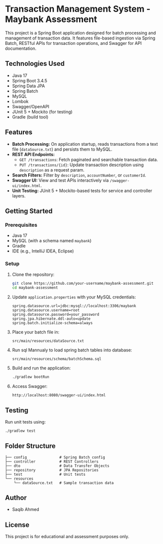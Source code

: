# Transaction Management System - Maybank Assessment

This project is a Spring Boot application designed for batch processing and management of transaction data. It features file-based ingestion via Spring Batch, RESTful APIs for transaction operations, and Swagger for API documentation.

## Technologies Used

- Java 17
- Spring Boot 3.4.5
- Spring Data JPA
- Spring Batch
- MySQL
- Lombok
- Swagger/OpenAPI
- JUnit 5 + Mockito (for testing)
- Gradle (build tool)

## Features

- **Batch Processing:** On application startup, reads transactions from a text file (`dataSource.txt`) and persists them to MySQL.
- **REST API Endpoints:**
  - `GET /transactions`: Fetch paginated and searchable transaction data.
  - `PUT /transactions/{id}`: Update transaction description using `description` as a request param.
- **Search Filters:** Filter by `description`, `accountNumber`, or `customerId`.
- **Swagger UI:** View and test APIs interactively via `/swagger-ui/index.html`.
- **Unit Testing:** JUnit 5 + Mockito-based tests for service and controller layers.

## Getting Started

### Prerequisites

- Java 17
- MySQL (with a schema named `maybank`)
- Gradle
- IDE (e.g., IntelliJ IDEA, Eclipse)

### Setup

1. Clone the repository:
   ```bash
   git clone https://github.com/your-username/maybank-assessment.git
   cd maybank-assessment
   ```

2. Update `application.properties` with your MySQL credentials:
   ```properties
   spring.datasource.url=jdbc:mysql://localhost:3306/maybank
   spring.datasource.username=root
   spring.datasource.password=your_password
   spring.jpa.hibernate.ddl-auto=update
   spring.batch.initialize-schema=always
   ```

3. Place your batch file in:
   ```
   src/main/resources/dataSource.txt
   ```
4. Run sql Mannualy to load spring batch tables into database:
   ```
   src/main/resources/schema/batchSchema.sql
   ```

4. Build and run the application:
   ```bash
   ./gradlew bootRun
   ```

5. Access Swagger:
   ```
   http://localhost:8080/swagger-ui/index.html
   ```

## Testing

Run unit tests using:
```bash
./gradlew test
```

## Folder Structure

```
├── config               # Spring Batch config
├── controller           # REST Controllers
├── dto                  # Data Transfer Objects
├── repository           # JPA Repositories
├── test                 # Unit tests
└── resources
    └── dataSource.txt   # Sample transaction data
```

## Author

- Saqib Ahmed

## License

This project is for educational and assessment purposes only.

